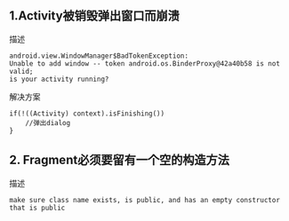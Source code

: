 ## 1.Activity被销毁弹出窗口而崩溃
描述
 
	android.view.WindowManager$BadTokenException: 
	Unable to add window -- token android.os.BinderProxy@42a40b58 is not valid; 
	is your activity running?

解决方案

	if(!((Activity) context).isFinishing())
		//弹出dialog
	}

## 2. Fragment必须要留有一个空的构造方法
描述

	make sure class name exists, is public, and has an empty constructor that is public